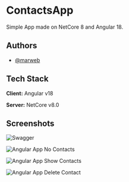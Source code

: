 
# ContactsApp

Simple App made on NetCore 8 and Angular 18.



## Authors

- [@marweb](https://www.github.com/marweb)


## Tech Stack

**Client:** Angular v18

**Server:** NetCore v8.0


## Screenshots

![Swagger](https://i.imgur.com/ZTjCVPd.png)

![Angular App No Contacts](https://i.imgur.com/MxHAoLH.png)

![Angular App Show Contacts](https://i.imgur.com/tnchb5A.png)

![Angular App Delete Contact](https://i.imgur.com/YDj6394.png)
